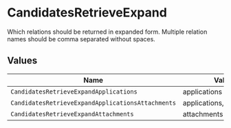 # CandidatesRetrieveExpand

Which relations should be returned in expanded form. Multiple relation names should be comma separated without spaces.


## Values

| Name                                              | Value                                             |
| ------------------------------------------------- | ------------------------------------------------- |
| `CandidatesRetrieveExpandApplications`            | applications                                      |
| `CandidatesRetrieveExpandApplicationsAttachments` | applications,attachments                          |
| `CandidatesRetrieveExpandAttachments`             | attachments                                       |